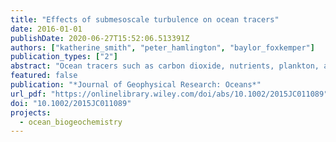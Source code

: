 ```yaml
---
title: "Effects of submesoscale turbulence on ocean tracers"
date: 2016-01-01
publishDate: 2020-06-27T15:52:06.513391Z
authors: ["katherine_smith", "peter_hamlington", "baylor_foxkemper"]
publication_types: ["2"]
abstract: "Ocean tracers such as carbon dioxide, nutrients, plankton, and oil advect, diffuse, and react primarily in the oceanic mixed layer where air-sea gas exchange occurs and light is plentiful for photosynthesis. There can be substantial heterogeneity in the spatial distributions of these tracers due to turbulent stirring, particularly in the submesoscale range where partly geostrophic fronts and eddies and small-scale three-dimensional turbulence are simultaneously active. In this study, a large eddy simulation spanning horizontal scales from 20 km down to 5 m is used to examine the effects of multiscale turbulent mixing on nonreactive passive ocean tracers from interior and sea-surface sources. The simulation includes the effects of both wave-driven Langmuir turbulence and submesoscale eddies, and tracers with different initial and boundary conditions are examined in order to understand the respective impacts of small-scale and submesoscale motions on tracer transport. Tracer properties are characterized using spatial ﬁelds and statistics, multiscale ﬂuxes, and spectra, and the results detail how tracer mixing depends on air-sea tracer ﬂux rate, tracer release depth, and ﬂow regime. Although vertical ﬂuxes of buoyancy by submesoscale eddies compete with mixing by Langmuir turbulence, vertical ﬂuxes of tracers are often dominated by Langmuir turbulence, particularly for tracers that are released near the mixed-layer base or that dissolve rapidly through the surface, even in regions with pronounced submesoscale activity. Early in the evolution of some tracers, negative eddy diffusivities occur co-located with regions of negative potential vorticity, suggesting that symmetric instabilities or other submesoscale phenomenon may act to oppose turbulent mixing."
featured: false
publication: "*Journal of Geophysical Research: Oceans*"
url_pdf: "https://onlinelibrary.wiley.com/doi/abs/10.1002/2015JC011089"
doi: "10.1002/2015JC011089"
projects:
  - ocean_biogeochemistry
---
```


